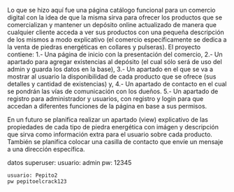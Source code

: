 
Lo que se hizo aquí fue una página catálogo funcional para un comercio digital con la idea de que la misma sirva para ofrecer los productos que se comercializan y mantener un depósito online actualizado de manera que cualquier cliente acceda a ver sus productos con una pequeña descripción de los mismos a modo explicativo (el comercio específicamente se dedica a la venta de piedras energéticas en collares y pulseras).
El proyecto contiene:
    1.- Una página de inicio con la presentación del comercio,
    2.- Un apartado para agregar existencias al depósito (el cual sólo será de uso del admin y guarda los datos en la base),
    3.- Un apartado en el que se va a mostrar al usuario la disponibilidad de cada producto que se ofrece (sus detalles y cantidad de existencias) y, 
    4.- Un apartado de contacto en el cual se pondrán las vías de comunicación con los dueños.
    5.- Un apartado de registro para administrador y usuarios, con registro y login para que accedan a diferentes funciones de la página en base a sus permisos.

En un futuro se planifica realizar un apartado (view) explicativo de las propiedades de cada tipo de piedra energética con imágen y descripción que sirva como información extra para el usuario sobre cada producto. También se planifica colocar una casilla de contacto que envíe un mensaje a una dirección específica.

datos superuser:
    usuario: admin
    pw: 12345

    usuario: Pepito2
    pw pepitoelcrack123
